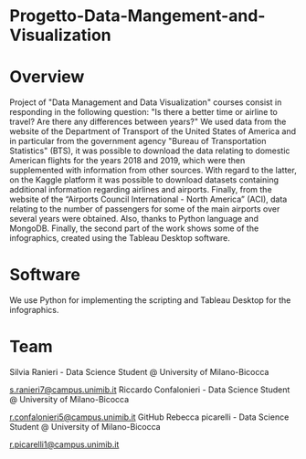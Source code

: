 # Progetto-Data-Mangement-and-Visualization

# Overview

Project of "Data Management and Data Visualization" courses consist in responding in the following question: "Is there a better time or airline to travel? Are there any differences between years?" 
We used data  from the website of the Department of Transport of the United States of America and in particular from the government agency "Bureau of Transportation Statistics" (BTS), it was possible to download the data relating to domestic American flights for the years 2018 and 2019, which were then supplemented with information from other sources. With regard to the latter, on the Kaggle platform it was possible to download datasets containing additional information regarding airlines and airports. Finally, from the website of the “Airports Council International - North America” (ACI), data relating to the number of passengers for some of the main airports over several years were obtained. Also, thanks to Python language and MongoDB.
Finally, the second part of the work shows some of the infographics, created using the Tableau Desktop software.
# Software

We use  Python for implementing the scripting  and Tableau Desktop for  the infographics.

# Team

Silvia Ranieri - Data Science Student @ University of Milano-Bicocca

s.ranieri7@campus.unimib.it
Riccardo Confalonieri - Data Science Student @ University of Milano-Bicocca

r.confalonieri5@campus.unimib.it
GitHub
Rebecca picarelli - Data Science Student @ University of Milano-Bicocca

r.picarelli1@campus.unimib.it


